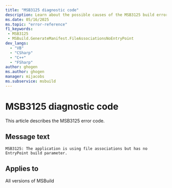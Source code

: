 ```yaml
---
title: "MSB3125 diagnostic code"
description: Learn about the possible causes of the MSB3125 build error, and get troubleshooting tips.
ms.date: 05/16/2025
ms.topic: "error-reference"
f1_keywords:
 - MSB3125
 - MSBuild.GenerateManifest.FileAssociationsNoEntryPoint
dev_langs:
  - "VB"
  - "CSharp"
  - "C++"
  - "FSharp"
author: ghogen
ms.author: ghogen
manager: mijacobs
ms.subservice: msbuild
---
```


# MSB3125 diagnostic code

<!-- :::ErrorDefinitionDescription::: -->
<!-- :::editable-content name="introDescription"::: -->
This article describes the MSB3125 error code.
<!-- :::editable-content-end::: -->

## Message text

<!-- :::editable-content name="messageText"::: -->
`MSB3125: The application is using file associations but has no EntryPoint build parameter.`
<!-- :::editable-content-end::: -->
<!-- MSB3125: The application is using file associations but has no EntryPoint build parameter. -->

<!-- :::editable-content name="postOutputDescription"::: -->
<!--
{StrBegin="MSB3125: "}
-->
<!-- :::editable-content-end::: -->
<!-- :::ErrorDefinitionDescription-end::: -->

## Applies to

All versions of MSBuild
